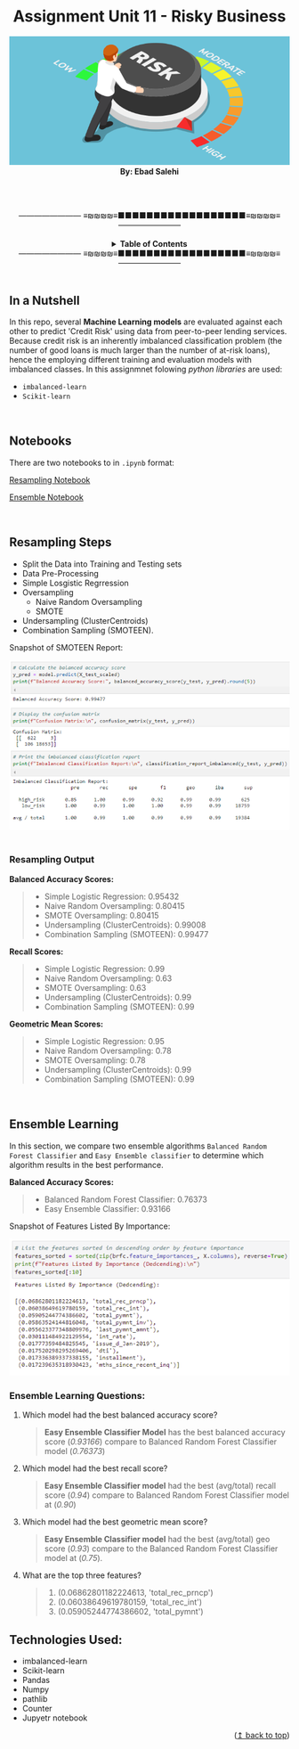 <div id="top"></div>

<h1 align="center">Assignment Unit 11 - Risky Business</h1>

<div align="center">    
    <section><img src="Images/risky1.png"/></section>
    <section> <b>By: Ebad Salehi </b> </section>
</div>

<br><br>
<div align="center">
———————— ≡₪₪₪₪≡■■■■■■■■■■■■■■■■■■≡₪₪₪₪≡ ————————
<br><br>
<!-- TABLE OF CONTENTS -->
<details align="center">
  <summary> <b>Table of Contents</b></summary>
  <ul>
        <li><a href="#in-a-nutshell"> In a Nutshell</a> </li>   
        <li><a href="#files">Notebooks</a></li>
        <li><a href="#resampling"> Resampling Steps and Output</a></li>
        <li><a href="#ensemble">Ensemble Learning</a></li>  
        <li><a href="#tech">Technologies Used</a></li>    
  </ul>
</details>
———————— ≡₪₪₪₪≡■■■■■■■■■■■■■■■■■■≡₪₪₪₪≡ ————————
</div>
<br>


<div id="in-a-nutshell">

<h2> In a Nutshell </h2>
In this repo, several <b>Machine Learning models</b> are evaluated against each other to predict 'Credit Risk' using data from peer-to-peer lending services.
Because credit risk is an inherently imbalanced classification problem (the number of good loans is much larger than the number of at-risk loans), hence the employing different training and evaluation models with imbalanced classes. In this assignmnet folowing <i>python libraries</i> are used:

 - `imbalanced-learn`
 - `Scikit-learn` 

</div>
<br>

<div id="files">

<h2> Notebooks </h2>
    
There are two notebooks to in `.ipynb` format:
	
[Resampling Notebook](Codes/credit_risk_resampling.ipynb)
	
[Ensemble Notebook](Codes/credit_risk_ensemble.ipynb)

</div>
<br>

<div id="resampling">

<h2> Resampling Steps </h2>
 
 - Split the Data into Training and Testing sets
 - Data Pre-Processing
 - Simple Losgistic Regrression
 - Oversampling 
	 - Naive Random Oversampling
	 - SMOTE
 - Undersampling (ClusterCentroids)
 - Combination Sampling (SMOTEEN).

<p> Snapshot of SMOTEEN Report: </p>
<div align="center">    
    <img src="Images/smoteen-report.PNG"/>
</div>
<br>
	
<h3> Resampling Output </h3>

**Balanced Accuracy Scores:**    
> - Simple Logistic Regression: 0.95432
> -   Naive Random Oversampling: 0.80415
> -   SMOTE Oversampling: 0.80415
> -   Undersampling (ClusterCentroids): 0.99008
> -   Combination Sampling (SMOTEEN): 0.99477

**Recall Scores:**
> -   Simple Logistic Regression: 0.99
> -   Naive Random Oversampling: 0.63
> -   SMOTE Oversampling: 0.63
> -   Undersampling (ClusterCentroids): 0.99
> -   Combination Sampling (SMOTEEN): 0.99

**Geometric Mean Scores:**
> -   Simple Logistic Regression: 0.95
> -   Naive Random Oversampling: 0.78
> -   SMOTE Oversampling: 0.78
> -   Undersampling (ClusterCentroids): 0.99
> -   Combination Sampling (SMOTEEN): 0.99

</div>
<br>

<div id="ensemble">

<h2> Ensemble Learning </h2>

In this section, we compare two ensemble algorithms `Balanced Random Forest Classifier` and `Easy Ensemble classifier` to determine which algorithm results in the best performance. 
    
**Balanced Accuracy Scores:**
> - Balanced Random Forest Classifier: 0.76373
> - Easy Ensemble Classifier: 0.93166

<p> Snapshot of Features Listed By Importance: </p>
  <div align="center">    
    <img src="Images/features_list.PNG"/>
  </div>  

<h3>Ensemble Learning Questions:</h3>
    
1. Which model had the best balanced accuracy score?

    >**Easy Ensemble Classifier Model** has the best balanced accuracy score (*0.93166*) compare to Balanced Random Forest Classifier model (*0.76373*)

2. Which model had the best recall score?

    >**Easy Ensemble Classifier model** had the best (avg/total) recall score (*0.94*) compare to Balanced Random Forest Classifier model at (*0.90*)
3. Which model had the best geometric mean score?

    >**Easy Ensemble Classifier model** had the best (avg/total) geo score (*0.93*) compare to the Balanced Random Forest Classifier model at (*0.75*).

4. What are the top three features?

	 >1. (0.06862801182224613, 'total_rec_prncp')
	 >2. (0.06038649619780159, 'total_rec_int')
	 >3. (0.05905244774386602, 'total_pymnt')
</div>


<div id="tech">
	
<h2> Technologies Used: </h2>
	
   - imbalanced-learn
   - Scikit-learn
   - Pandas
   - Numpy
   - pathlib
   - Counter  
   - Jupyetr notebook

</div>

<div align="right">(<a href="#top">↥ back to top</a>)</div>
<br/>
